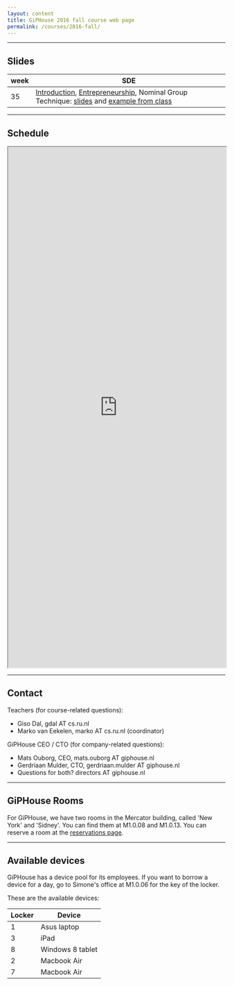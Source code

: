 ```yaml
---
layout: content
title: GiPHouse 2016 fall course web page
permalink: /courses/2016-fall/
---
```


***

Slides
------

| week | SDE |
|------|-----|
| 35   | [Introduction](https://drive.google.com/open?id=0B-PvRCEtmcVvbzdLRnA0cTI5aG8), [Entrepreneurship](https://drive.google.com/open?id=0B3U8jOHwa6EbcG9TNmJsZjZLaGc), Nominal Group Technique: [slides](https://drive.google.com/open?id=0B-PvRCEtmcVvOS13V1V4UHZaZDg) and [example from class](https://drive.google.com/open?id=0B-PvRCEtmcVvaExHX1dhWmxqTGs)    |

***

Schedule
--------

<iframe style="width: 100%; height: 1200px" src="https://docs.google.com/spreadsheets/d/1qeQnQCwTYo31TmKZ4Y9yD3m0CNZ65YFJFpREFgVy21g/pubhtml?gid=884926167&amp;single=true&amp;widget=true&amp;headers=false"></iframe>

***

Contact
-------
Teachers (for course-related questions):

* Giso Dal, gdal AT cs.ru.nl
* Marko van Eekelen, marko AT cs.ru.nl (coordinator)

GiPHouse CEO / CTO (for company-related questions):

* Mats Ouborg, CEO, mats.ouborg AT giphouse.nl
* Gerdriaan Mulder, CTO, gerdriaan.mulder AT giphouse.nl
* Questions for both? directors AT giphouse.nl


***

GiPHouse Rooms
-----------------
For GiPHouse, we have two rooms in the Mercator building, called 'New York' and 'Sidney'. You can find them at M1.0.08 and M1.0.13. You can reserve a room at the [reservations page](http://reservations.giphouse.nl).

***

Available devices
-----------------
GiPHouse has a device pool for its employees. If you want to borrow a device for a day, go to Simone's office at M1.0.06 for the key of the locker.

These are the available devices:

Locker | Device
------ | ------
1      | Asus laptop
3      | iPad
8      | Windows 8 tablet
2      | Macbook Air
7      | Macbook Air
